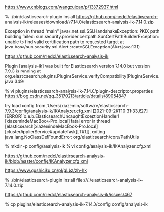 https://www.cnblogs.com/wangcuican/p/13872937.html

% ./bin/elasticsearch-plugin install https://github.com/medcl/elasticsearch-analysis-ik/releases/download/v7.14.0/elasticsearch-analysis-ik-7.14.0.zip

Exception in thread "main" javax.net.ssl.SSLHandshakeException: PKIX path building failed: sun.security.provider.certpath.SunCertPathBuilderException: unable to find valid certification path to requested target
	at java.base/sun.security.ssl.Alert.createSSLException(Alert.java:131)
  
  
https://github.com/medcl/elasticsearch-analysis-ik


Plugin [analysis-ik] was built for Elasticsearch version 7.14.0 but version 7.9.3 is running
	at org.elasticsearch.plugins.PluginsService.verifyCompatibility(PluginsService.java:349)
	
% vi plugins/elasticsearch-analysis-ik-7.14.0/plugin-descriptor.properties
https://blog.csdn.net/qq_35170213/article/details/89054847


 try load config from /Users/xiazemin/software/elasticsearch-7.9.3/config/analysis-ik/IKAnalyzer.cfg.xml
 [2021-09-28T10:31:33,627][ERROR][o.e.b.ElasticsearchUncaughtExceptionHandler] [xiazemindeMacBook-Pro.local] fatal error in thread [elasticsearch[xiazemindeMacBook-Pro.local][clusterApplierService#updateTask][T#1]], exiting
java.lang.NoClassDefFoundError: org/elasticsearch/core/PathUtils


% mkdir -p config/analysis-ik
% vi config/analysis-ik/IKAnalyzer.cfg.xml

https://github.com/medcl/elasticsearch-analysis-ik/blob/master/config/IKAnalyzer.cfg.xml


https://www.gushiciku.cn/pl/gLbz/zh-hk

% ./bin/elasticsearch-plugin install file:///./elasticsearch-analysis-ik-7.14.0.zip

https://github.com/medcl/elasticsearch-analysis-ik/issues/467


 % cp plugins/elasticsearch-analysis-ik-7.14.0/config config/analysis-ik
